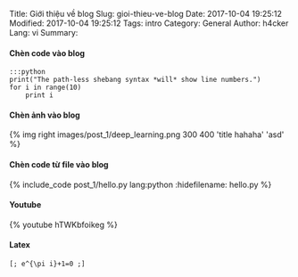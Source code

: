 Title: Giới thiệu về blog
Slug: gioi-thieu-ve-blog
Date: 2017-10-04 19:25:12
Modified: 2017-10-04 19:25:12
Tags: intro
Category: General
Author: h4cker
Lang: vi
Summary: 


#### Chèn code vào blog

    :::python
    print("The path-less shebang syntax *will* show line numbers.")
    for i in range(10)
        print i

#### Chèn ảnh vào blog

{% img right images/post_1/deep_learning.png 300 400 'title hahaha' 'asd' %}

#### Chèn code từ file vào blog

{% include_code post_1/hello.py lang:python :hidefilename: hello.py %}

#### Youtube

{% youtube hTWKbfoikeg %}

#### Latex

`[; e^{\pi i}+1=0 ;]`